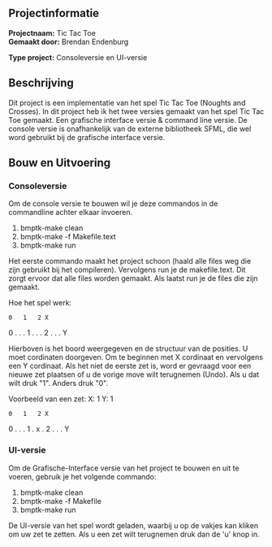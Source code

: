## Projectinformatie
**Projectnaam:** Tic Tac Toe  
**Gemaakt door:** Brendan Endenburg

**Type project:** Consoleversie en UI-versie

## Beschrijving
Dit project is een implementatie van het spel Tic Tac Toe (Noughts and Crosses). In dit project heb ik het twee versies gemaakt van het spel Tic Tac Toe gemaakt. Een grafische interface versie & command line versie. De console versie is onafhankelijk van de externe bibliotheek SFML, die wel word gebruikt bij de grafische interface versie. 


## Bouw en Uitvoering

### Consoleversie

Om de console versie te bouwen wil je deze commandos in de commandline achter elkaar invoeren.

1.  bmptk-make clean
2.  bmptk-make -f Makefile.text
3.  bmptk-make run

Het eerste commando maakt het project schoon (haald alle files weg die zijn gebruikt bij het compileren). Vervolgens run je de makefile.text. Dit zorgt ervoor dat alle files worden gemaakt. Als laatst run je de files die zijn gemaakt.

Hoe het spel werk:

    0   1   2 X
0   .   .   .
1   .   .   .
2   .   .   .
Y

Hierboven is het boord weergegeven en de structuur van de posities. U moet cordinaten doorgeven. Om te beginnen met X cordinaat en vervolgens een Y cordinaat. Als het niet de eerste zet is, word er gevraagd voor een nieuwe zet plaatsen of u de vorige move wilt terugnemen (Undo). Als u dat wilt druk "1". Anders druk "0".

Voorbeeld van een zet:
X: 1
Y: 1

    0   1   2 X
0   .   .   .
1   .   x   .
2   .   .   .
Y

### UI-versie

Om de Grafische-Interface versie van het project te bouwen en uit te voeren, gebruik je het volgende commando:

1.  bmptk-make clean
2.  bmptk-make -f Makefile
3.  bmptk-make run

De UI-versie van het spel wordt geladen, waarbij u op de vakjes kan kliken om uw zet te zetten. Als u een zet wilt terugnemen druk dan de 'u' knop in.